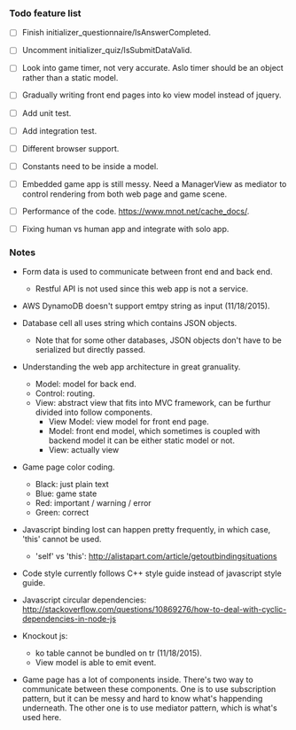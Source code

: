 ### Todo feature list

- [ ] Finish initializer_questionnaire/IsAnswerCompleted.

- [ ] Uncomment initializer_quiz/IsSubmitDataValid.

- [ ] Look into game timer, not very accurate. Aslo timer should be an object rather than a static model.

- [ ] Gradually writing front end pages into ko view model instead of jquery.

- [ ] Add unit test.

- [ ] Add integration test.

- [ ] Different browser support.

- [ ] Constants need to be inside a model.

- [ ] Embedded game app is still messy. Need a ManagerView as mediator to control rendering from both web page and game scene.

- [ ] Performance of the code. https://www.mnot.net/cache_docs/.

- [ ] Fixing human vs human app and integrate with solo app.


### Notes
* Form data is used to communicate between front end and back end.
  - Restful API is not used since this web app is not a service.

* AWS DynamoDB doesn't support emtpy string as input (11/18/2015).

* Database cell all uses string which contains JSON objects.
  - Note that for some other databases, JSON objects don't have to be
    serialized but directly passed.

* Understanding the web app architecture in great granuality.
  - Model: model for back end.
  - Control: routing.
  - View: abstract view that fits into MVC framework, can be furthur
          divided into follow components.
    - View Model: view model for front end page.
    - Model: front end model, which sometimes is coupled with backend model
             it can be either static model or not.
    - View: actually view

* Game page color coding.
  - Black: just plain text
  - Blue: game state
  - Red: important / warning / error
  - Green: correct

* Javascript binding lost can happen pretty frequently, in which case,
  'this' cannot be used.
  - 'self' vs 'this': http://alistapart.com/article/getoutbindingsituations

* Code style currently follows C++ style guide instead of javascript
  style guide.

* Javascript circular dependencies:
  http://stackoverflow.com/questions/10869276/how-to-deal-with-cyclic-dependencies-in-node-js

* Knockout js:
  - ko table cannot be bundled on tr (11/18/2015).
  - View model is able to emit event.

* Game page has a lot of components inside. There's two way to communicate
  between these components. One is to use subscription pattern, but it can be
  messy and hard to know what's happending underneath. The other one is to use
  mediator pattern, which is what's used here.
